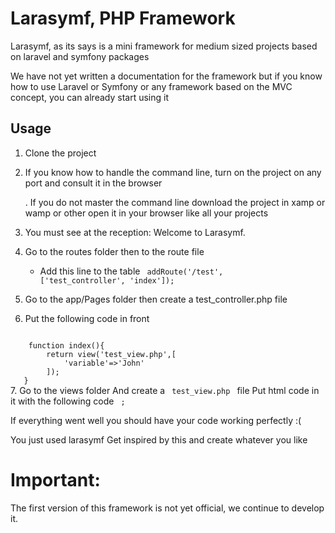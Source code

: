 # Larasymf, PHP Framework
Larasymf, as its says is a mini framework for medium sized projects based on laravel and symfony packages

We have not yet written a documentation for the framework but if you know how to use Laravel or Symfony or any framework based on the MVC concept, you can already start using it
## Usage
1. Clone the project
2. If you know how to handle the command line, turn on the project on any port and consult it in the browser

    . If you do not master the command line download the project in xamp or wamp or other open it in your browser like all your projects

3. You must see at the reception: Welcome to Larasymf.
4. Go to the routes folder then to the route file

    - Add this line to the table
<code> addRoute('/test', ['test_controller', 'index']); </code>

5. Go to the app/Pages folder then create a test_controller.php file
6. Put the following code in front
<code> 
    function index(){
        return view('test_view.php',[
            'variable'=>'John'
        ]);
   }
</code>
7. Go to the views folder
And create a <code> test_view.php </code> file
Put html code in it
with the following code
<code> <?php echo "Name is $variable" ?>; </code>

If everything went well you should have your code working perfectly :(

You just used larasymf
Get inspired by this and create whatever you like
# Important:
The first version of this framework is not yet official, we continue to develop it.